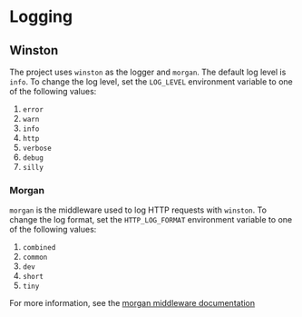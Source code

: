 # Logging

## Winston

The project uses `winston` as the logger and `morgan`. The default log level is `info`. To change the log level, set the `LOG_LEVEL` environment variable to one of the following values:

1. `error`
2. `warn`
3. `info`
4. `http`
5. `verbose`
6. `debug`
7. `silly`

### Morgan

`morgan` is the middleware used to log HTTP requests with `winston`. To change the log format, set the `HTTP_LOG_FORMAT` environment variable to one of the following values:

1. `combined`
2. `common`
3. `dev`
4. `short`
5. `tiny`

For more information, see the [morgan middleware documentation](https://expressjs.com/en/resources/middleware/morgan.html)

